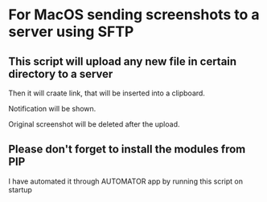 # For MacOS sending screenshots to a server using SFTP
## This script will upload any new file in certain directory to a server
Then it will craate link, that will be inserted into a clipboard.

Notification will be shown. 

Original screenshot will be deleted after the upload. 

## Please don't forget to install the modules from PIP
I have automated it through AUTOMATOR app by running this script on startup 

